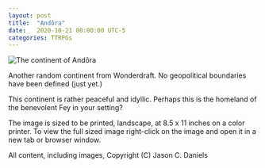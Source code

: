 ```yaml
---
layout: post
title:  "Andôra"
date:   2020-10-21 00:00:00 UTC-5  
categories: TTRPGs
---
```

![The continent of Andôra](/ttrpgs/maps/Andôra.jpg)

Another random continent from Wonderdraft. No geopolitical boundaries have been defined (just yet.)

This continent is rather peaceful and idyllic. Perhaps this is the homeland of the benevolent Fey 
in your setting?

The image is sized to be printed, landscape, at 8.5 x 11 inches on a color printer.
To view the full sized image right-click on the image and open it in a new tab or browser window.

All content, including images, Copyright (C) Jason C. Daniels

[link-ref]: http://jason-c-daniels.net/
